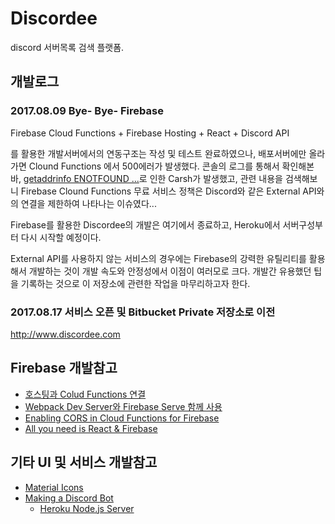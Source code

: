 # Discordee

discord 서버목록 검색 플랫폼.
    
## 개발로그

### 2017.08.09 Bye- Bye- Firebase

Firebase Cloud Functions + Firebase Hosting + React + Discord API

를 활용한 개발서버에서의 연동구조는 작성 및 테스트 완료하였으나, 배포서버에만 올라가면 Clound Functions 에서 500에러가 발생했다.
콘솔의 로그를 통해서 확인해본 바, [getaddrinfo ENOTFOUND ...](https://stackoverflow.com/questions/42774807/firebase-functions-getaddrinfo-enotfound-api-sandbox-paypal-com)로 인한 Carsh가 발생했고,
관련 내용을 검색해보니 Firebase Clound Functions 무료 서비스 정책은 Discord와 같은 External API와의 연결을 제한하여 나타나는 이슈였다...

Firebase를 활용한 Discordee의 개발은 여기에서 종료하고, Heroku에서 서버구성부터 다시 시작할 예정이다.

External API를 사용하지 않는 서비스의 경우에는 Firebase의 강력한 유틸리티를 활용해서 개발하는 것이 개발 속도와 안정성에서 이점이 여러모로 크다.
개발간 유용했던 팁을 기록하는 것으로 이 저장소에 관련한 작업을 마무리하고자 한다.

### 2017.08.17 서비스 오픈 및 Bitbucket Private 저장소로 이전

http://www.discordee.com

## Firebase 개발참고

- [호스팅과 Colud Functions 연결](https://firebase.google.com/docs/hosting/functions?hl=ko)
- [Webpack Dev Server와 Firebase Serve 함께 사용](http://qiita.com/koki_cheese/items/8892644c7ebff733466d)
- [Enabling CORS in Cloud Functions for Firebase](https://stackoverflow.com/questions/42755131/enabling-cors-in-cloud-functions-for-firebase)
- [All you need is React & Firebase](https://www.codementor.io/yurio/all-you-need-is-react-firebase-4v7g9p4kf)

## 기타 UI 및 서비스 개발참고
- [Material Icons](https://material.io/icons/)
- [Making a Discord Bot](https://newagesoldier.com/making-a-discord-bot/)
    - [Heroku Node.js Server](https://devcenter.heroku.com/articles/getting-started-with-nodejs#set-up)
